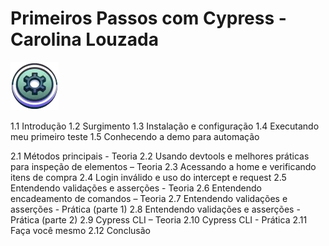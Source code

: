 # Primeiros Passos com Cypress - Carolina Louzada

![alt text](image.png)

1.1 Introdução
1.2 Surgimento
1.3 Instalação e configuração
1.4 Executando meu primeiro teste
1.5 Conhecendo a demo para automação

2.1 Métodos principais - Teoria
2.2 Usando devtools e melhores práticas para inspeção de elementos – Teoria
2.3 Acessando a home e verificando itens de compra
2.4 Login inválido e uso do intercept e request
2.5 Entendendo validações e asserções - Teoria
2.6 Entendendo encadeamento de comandos – Teoria
2.7 Entendendo validações e asserções - Prática (parte 1)
2.8 Entendendo validações e asserções - Prática (parte 2)
2.9 Cypress CLI – Teoria
2.10 Cypress CLI - Prática
2.11 Faça você mesmo
2.12 Conclusão